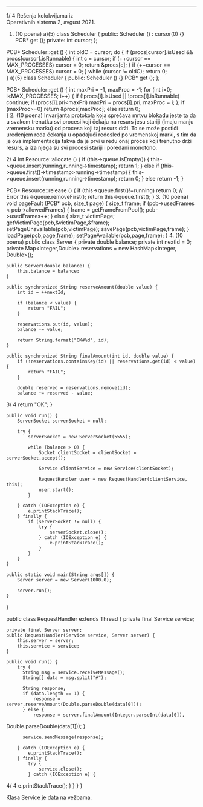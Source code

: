 --------------------------------------------------------------------------------


1/  4 
Rešenja kolokvijuma iz  
Operativnih sistema 2, avgust 2021. 
1. (10 poena) 
a)(5) 
class Scheduler { 
public: 
  Scheduler () : cursor(0) {} 
  PCB* get (); 
private: 
  int cursor; 
}; 
 
PCB* Scheduler::get () { 
  int oldC = cursor; 
  do { 
    if (procs[cursor].isUsed && procs[cursor].isRunnable) { 
      int c = cursor; 
      if (++cursor == MAX_PROCESSES) cursor = 0; 
      return &procs[c]; 
    } 
    if (++cursor == MAX_PROCESSES) cursor = 0; 
  } while (cursor != oldC); 
  return 0;   
} 
a)(5) 
class Scheduler { 
public: 
  Scheduler () {} 
  PCB* get (); 
}; 
 
PCB* Scheduler::get () { 
  int maxPri = -1, maxProc = -1; 
  for (int i=0; i<MAX_PROCESSES; i++) { 
    if (!procs[i].isUsed || !procs[i].isRunnable) continue; 
    if (procs[i].pri<maxPri) maxPri = procs[i].pri, maxProc = i; 
  }; 
  if (maxProc>=0) return &procs[maxProc]; 
  else return 0;   
} 
2. (10 poena) Invarijanta protokola koja sprečava mrtvu blokadu jeste ta da u svakom 
trenutku svi procesi koji čekaju na resurs jesu stariji (imaju manju vremensku marku) od 
procesa koji taj resurs drži. To se može postići uređenjem reda čekanja u opadajući redosled 
po vremenskoj marki, s tim da je ova implementacija takva da je prvi u redu onaj proces koji 
trenutno drži resurs, a iza njega su svi procesi stariji i poređani monotono. 

2/  4 
int Resource::allocate () { 
  if (this->queue.isEmpty()) { 
    this->queue.insert(running,running->timestamp); 
    return 1; 
  } else 
  if (this->queue.first()->timestamp>running->timestamp) { 
    this->queue.insert(running,running->timestamp); 
    return 0; 
  } else 
    return -1; 
} 
 
PCB* Resource::release () { 
  if (this->queue.first()!=running) return 0; // Error 
  this->queue.removeFirst(); 
  return this->queue.first(); 
} 
3. (10 poena) 
void pageFault (PCB* pcb, size_t page) { 
  size_t frame; 
  if (pcb->usedFrames < pcb->allowedFrames) { 
    frame = getFrameFromPool(); 
    pcb->usedFrames++; 
  } else { 
    size_t victimPage; 
    getVictimPage(pcb,&victimPage,&frame); 
    setPageUnavailable(pcb,victimPage); 
    savePage(pcb,victimPage,frame); 
  }   
  loadPage(pcb,page,frame); 
  setPageAvailable(pcb,page,frame); 
} 
4. (10 poena) 
public class Server { 
    private double balance; 
    private int nextId = 0; 
    private Map<Integer,Double> reservations = new HashMap<Integer, Double>(); 
 
    public Server(double balance) { 
        this.balance = balance; 
    } 
 
    public synchronized String reserveAmount(double value) { 
        int id = ++nextId; 
 
        if (balance < value) { 
            return "FAIL"; 
        } 
 
        reservations.put(id, value); 
        balance -= value; 
 
        return String.format("OK#%d", id); 
    } 
 
    public synchronized String finalAmount(int id, double value) { 
        if (!reservations.containsKey(id) || reservations.get(id) < value) { 
            return "FAIL"; 
        } 
 
        double reserved = reservations.remove(id); 
        balance += reserved - value; 

3/  4 
        return "OK"; 
    } 
 
    public void run() { 
        ServerSocket serverSocket = null; 
 
        try { 
            serverSocket = new ServerSocket(5555); 
 
            while (balance > 0) { 
                Socket clientSocket = clientSocket = serverSocket.accept(); 
 
                Service clientService = new Service(clientSocket); 
 
                RequestHandler user = new RequestHandler(clientService, this); 
                user.start(); 
            } 
 
        } catch (IOException e) { 
            e.printStackTrace(); 
        } finally { 
            if (serverSocket != null) { 
                try { 
                    serverSocket.close(); 
                } catch (IOException e) { 
                    e.printStackTrace(); 
                } 
            } 
        } 
    } 
 
    public static void main(String args[]) { 
        Server server = new Server(1000.0); 
 
        server.run(); 
    } 
} 
 
public class RequestHandler extends Thread { 
    private final Service service; 
 
    private final Server server; 
    public RequestHandler(Service service, Server server) { 
        this.server = server; 
        this.service = service; 
    } 
 
    public void run() { 
        try { 
          String msg = service.receiveMessage(); 
          String[] data = msg.split("#"); 
 
          String response; 
          if (data.length == 1) { 
              response = server.reserveAmount(Double.parseDouble(data[0])); 
          } else { 
              response = server.finalAmount(Integer.parseInt(data[0]), 
Double.parseDouble(data[1])); 
          } 
 
          service.sendMessage(response); 
 
        } catch (IOException e) { 
            e.printStackTrace(); 
        } finally { 
            try { 
                service.close(); 
            } catch (IOException e) { 

4/  4 
                e.printStackTrace(); 
            } 
        } 
    } 
} 
 
Klasa Service je data na vežbama. 
 